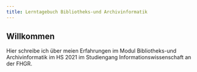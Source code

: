 ```yaml
---
title: Lerntagebuch Bibliotheks-und Archivinformatik
---
```


## Willkommen

Hier schreibe ich über meien Erfahrungen im Modul Bibliotheks-und Archivinformatik im HS 2021 im Studiengang Informationswissenschaft an der FHGR.
